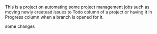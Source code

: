 This is a project on automating some project management jobs such as moving newly createad issues to Todo column of a project or having it In Progress column when a branch is opened for it.

some changes